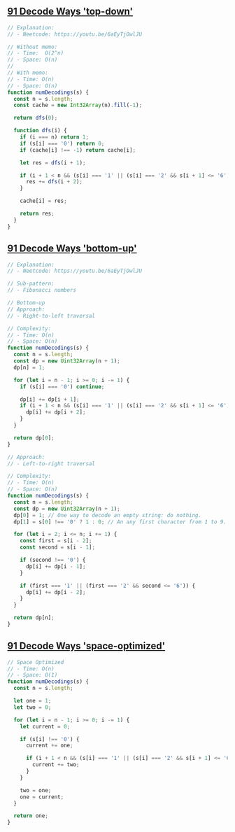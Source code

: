 ## [91 Decode Ways 'top-down'](https://leetcode.com/problems/decode-ways/description/)

<!-- notecardId: 1758391103216 -->

```js
// Explanation:
// - Neetcode: https://youtu.be/6aEyTjOwlJU

// Without memo:
// - Time:  O(2^n)
// - Space: O(n)
//
// With memo:
// - Time: O(n)
// - Space: O(n)
function numDecodings(s) {
  const n = s.length;
  const cache = new Int32Array(n).fill(-1);

  return dfs(0);

  function dfs(i) {
    if (i === n) return 1;
    if (s[i] === '0') return 0;
    if (cache[i] !== -1) return cache[i];

    let res = dfs(i + 1);

    if (i + 1 < n && (s[i] === '1' || (s[i] === '2' && s[i + 1] <= '6'))) {
      res += dfs(i + 2);
    }

    cache[i] = res;

    return res;
  }
}
```

## [91 Decode Ways 'bottom-up'](https://leetcode.com/problems/decode-ways/description/)

<!-- notecardId: 1758391103217 -->

```js
// Explanation:
// - Neetcode: https://youtu.be/6aEyTjOwlJU

// Sub-pattern:
// - Fibonacci numbers

// Bottom-up
// Approach:
// - Right-to-left traversal

// Complexity:
// - Time: O(n)
// - Space: O(n)
function numDecodings(s) {
  const n = s.length;
  const dp = new Uint32Array(n + 1);
  dp[n] = 1;

  for (let i = n - 1; i >= 0; i -= 1) {
    if (s[i] === '0') continue;

    dp[i] += dp[i + 1];
    if (i + 1 < n && (s[i] === '1' || (s[i] === '2' && s[i + 1] <= '6'))) {
      dp[i] += dp[i + 2];
    }
  }

  return dp[0];
}

// Approach:
// - Left-to-right traversal

// Complexity:
// - Time: O(n)
// - Space: O(n)
function numDecodings(s) {
  const n = s.length;
  const dp = new Uint32Array(n + 1);
  dp[0] = 1; // One way to decode an empty string: do nothing.
  dp[1] = s[0] !== '0' ? 1 : 0; // An any first character from 1 to 9.

  for (let i = 2; i <= n; i += 1) {
    const first = s[i - 2];
    const second = s[i - 1];

    if (second !== '0') {
      dp[i] += dp[i - 1];
    }

    if (first === '1' || (first === '2' && second <= '6')) {
      dp[i] += dp[i - 2];
    }
  }

  return dp[n];
}
```

## [91 Decode Ways 'space-optimized'](https://leetcode.com/problems/decode-ways/description/)

<!-- notecardId: 1756417681241 -->

```js
// Space Optimized
// - Time: O(n)
// - Space: O(1)
function numDecodings(s) {
  const n = s.length;

  let one = 1;
  let two = 0;

  for (let i = n - 1; i >= 0; i -= 1) {
    let current = 0;

    if (s[i] !== '0') {
      current += one;

      if (i + 1 < n && (s[i] === '1' || (s[i] === '2' && s[i + 1] <= '6'))) {
        current += two;
      }
    }

    two = one;
    one = current;
  }

  return one;
}
```
